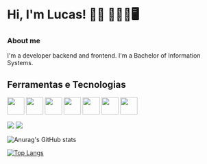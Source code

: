 # Hi, I'm Lucas! 👋🏾 👨🏾‍💻🖥



### About me
I'm a developer backend and frontend. I'm a Bachelor of Information Systems.









  ## Ferramentas e Tecnologias
 <div>
<img src="https://cdn.jsdelivr.net/gh/devicons/devicon/icons/java/java-original.svg" width="40" height="40"/>  <img src="https://cdn.jsdelivr.net/gh/devicons/devicon/icons/spring/spring-original.svg" width="40" height="40" /> <img src="https://cdn.jsdelivr.net/gh/devicons/devicon/icons/angularjs/angularjs-plain.svg" width="40" height="40"/>   <img src="https://cdn.jsdelivr.net/gh/devicons/devicon/icons/gradle/gradle-plain.svg" width="40" height="40" />  <img src="https://cdn.jsdelivr.net/gh/devicons/devicon/icons/javascript/javascript-original.svg" width="40" height="40" />   <img src="https://cdn.jsdelivr.net/gh/devicons/devicon/icons/nodejs/nodejs-plain.svg" width="40" height="40" />   <img src="https://cdn.jsdelivr.net/gh/devicons/devicon/icons/react/react-original.svg" width="40" height="40" />
</div>
          
      
      

      
<div>

  [<img src="https://img.shields.io/badge/linkedin-%230077B5.svg?&style=for-the-badge&logo=linkedin&logoColor=white" />](https://www.linkedin.com/in/lucas-brito-15a41914a/) [<img src = "https://img.shields.io/badge/instagram-%23E4405F.svg?&style=for-the-badge&logo=instagram&logoColor=white">](https://www.instagram.com/britolmbs/)
  
 </div>


![Anurag's GitHub stats](https://github-readme-stats.vercel.app/api?username=britolmbs&show_icons=true&theme=onedark)


[![Top Langs](https://github-readme-stats.vercel.app/api/top-langs/?username=britolmbs&layout=compact)](https://github.com/anuraghazra/github-readme-stats)



<!--
**britolmbs/britolmbs** is a ✨ _special_ ✨ repository because its `README.md` (this file) appears on your GitHub profile.

Here are some ideas to get you started:

- 🔭 I’m currently working on ...
- 🌱 I’m currently learning ...
- 👯 I’m looking to collaborate on ...
- 🤔 I’m looking for help with ...
- 💬 Ask me about ...
- 📫 How to reach me: ...
- 😄 Pronouns: ...
- ⚡ Fun fact: ...
-->
